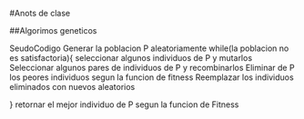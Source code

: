 #Anots de clase

##Algorimos geneticos

SeudoCodigo
Generar la poblacion P aleatoriamente
while(la poblacion no es satisfactoria){
    seleccionar algunos individuos de P y mutarlos 
    Seleccionar algunos pares de individuos de P y recombinarlos
    Eliminar de P los peores individuos segun la funcion de fitness
    Reemplazar los individuos eliminados con nuevos aleatorios
    
}
retornar el mejor individuo de P segun la funcion de Fitness
